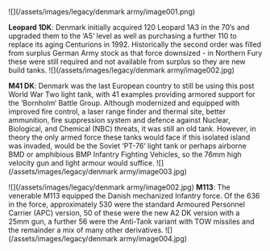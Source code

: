 ![](/assets/images/legacy/denmark army/image001.png)

**Leopard 1DK**: Denmark initially acquired 120 Leopard 1A3 in the 70‘s and upgraded them to the ‘A5‘ level as well as purchasing a further 110 to replace its aging Centurions in 1992. Historically the second order was filled from surplus German Army stock as that force downsized - in Northern Fury these were still required and not available from surplus so they are new build tanks. ![](/assets/images/legacy/denmark army/image002.jpg)

**M41 DK**: Denmark was the last European country to still be using this post World War Two light tank, with 41 examples providing armored support for the ‘Bornholm‘ Battle Group. Although modernized and equipped with improved fire control, a laser range finder and thermal site, better ammunition, fire suppression system and defence against Nuclear, Biological, and Chemical (NBC) threats, it was still an old tank. However, in theory the only armed force these tanks would face if this isolated island was invaded, would be the Soviet ‘PT-76‘ light tank or perhaps airborne BMD or amphibious BMP Infantry Fighting Vehicles, so the 76mm high velocity gun and light armour would suffice. ![](/assets/images/legacy/denmark army/image003.jpg)

![](/assets/images/legacy/denmark army/image002.jpg) **M113**: The venerable M113 equipped the Danish mechanized Infantry force. Of the 636 in the force, approximately 530 were the standard Armoured Personnel Carrier (APC) version, 50 of these were the new A2 DK version with a 25mm gun, a further 56 were the Anti-Tank variant with TOW missiles and the remainder a mix of many other derivatives. ![](/assets/images/legacy/denmark army/image004.jpg)
